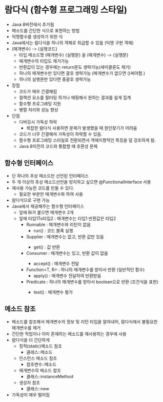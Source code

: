 # 람다식 (함수형 프로그래밍 스타일)
- Java 8버전에서 추가됨
- 메소드를 간단한 식으로 표현하는 방법
- 익명함수를 생성하기 위한 식
- Java에서는 람다식을 하나의 객체로 취급할 수 있음 (익명 구현 객체)
- (매개변수) -> {실행코드}
  - 타입 메소드명 (매개변수) {실행문} 을 (매개변수) -> {실행문}
  - 매개변수의 타입도 제거가능
  - 반환값이 있는 경우에는 return문도 생략가능(세미콜론도 제거)
  - 하나의 매개변수만 있다면 괄호 생략가능 (매개변수가 없으면 ()써야함.)
  - 하나의 실행문만 있다면 중괄호 생략가능
- 장점
  - 코드가 매우 간결해짐
  - 컬렉션 요소를 필터링 하거나 매핑해서 원하는 결과를 쉽게 집계
  - 함수형 프로그래밍 지원
  - 병렬 처리와 성능 향상
- 단점
  - 디버깅시 가독성 하락
    - 복잡한 람다식 사용하면 문제가 발생했을 때 원인찾기가 어려움
  - 코드가 너무 간결해져 가독성이 하락할 수 있음.
  - 함수형 프로그래밍 스타일로 전환되면서 객체지향적인 특징을 덜 강조하게 됨.
  - Java 8이전의 코드와 통합할 때 호환성 문제

## 함수형 인터페이스
- 단 하나의 추상 메소드만 선언된 인터페이스
- 두 개 이상의 추상 메소드선언을 방지하고 싶으면 @FunctionalInterface 사용
- 재사용 가능한 코드를 만들 수 있다.
  - 필요한 부분만 매개변수화 하여 사용
- 람다식으로 구현 가능
- Java에서 제공해주는 함수형 인터페이스
  - 앞에 Bi가 붙으면 매개변수 2개
  - 앞에 타입1To타입2 : 매개변수는 타입1 반환값은 타입2
    - Runnable : 매개변수와 리턴이 없음
      - run() : 코드 블록 실행
    - Supplier<T> : 매개변수는 없고, 반환 값만 있음
      - get() : 값 반환
    - Consumer<T> : 매개변수는 있고, 반환 값이 없음
      - accept() : 매개변수 전달
    - Function<T, R> : 하나의 매개변수를 받아서 반환 (일반적인 함수)
      - apply() : 매개변수 전달하여 반환받음
    - Predicate<T> : 하나의 매개변수를 받아서 boolean으로 반환 (조건식을 표현)
      - test() : 매개변수 평가

## 메소드 참조
- 메소드를 참조해서 매개변수의 정보 및 리턴 타입을 알아내어, 람다식에서 불필요한 매개변수를 제거
- 간단한 작업이나 이미 존재하는 메소드를 재사용하는 경우에 사용
- 람다식을 더 간단하게
  - 정적(static)메소드 참조
    - 클래스::메소드
  - 인스턴스 메소드 참조
    - 참조변수::메소드
  - 매개변수의 메소드 참조
    - 클래스::instanceMethod
  - 생성자 참조
    - 클래스::new
- 가독성이 매우 떨어짐